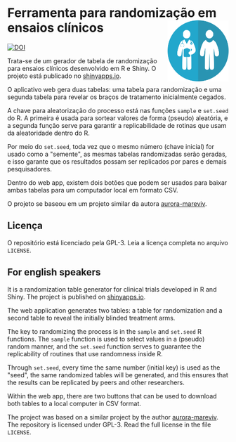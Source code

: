 # Ferramenta para randomização em ensaios clínicos <a href='https://github.com/brunomontezano/randomizacao-shiny/'><img src='assets/clinical_trial.webp' align="right" height="139" alt="Doctor and patient" /></a>

[![DOI](https://zenodo.org/badge/782120300.svg)](https://zenodo.org/doi/10.5281/zenodo.10970915)

Trata-se de um gerador de tabela de randomização para ensaios clínicos
desenvolvido em R e Shiny. O projeto está publicado no
[shinyapps.io](https://brunomontezano.shinyapps.io/randomizacao-shiny/).

O aplicativo web gera duas tabelas: uma tabela para randomização e uma segunda
tabela para revelar os braços de tratamento inicialmente cegados.

A chave para aleatorização do processo está nas funções `sample` e `set.seed`
do R. A primeira é usada para sortear valores de forma (pseudo) aleatória, e a
segunda função serve para garantir a replicabilidade de rotinas que usam da
aleatoridade dentro do R.

Por meio do `set.seed`, toda vez que o mesmo número (chave inicial) for usado
como a "semente", as mesmas tabelas randomizadas serão geradas, e isso garante
que os resultados possam ser replicados por pares e demais pesquisadores.

Dentro do web app, existem dois botões que podem ser usados para baixar ambas
tabelas para um computador local em formato CSV.

O projeto se baseou em um projeto similar da autora
[aurora-mareviv](https://github.com/aurora-mareviv).

## Licença

O repositório está licenciado pela GPL-3. Leia a licença completa no arquivo
`LICENSE`.

## For english speakers

It is a randomization table generator for clinical trials developed in R and
Shiny. The project is published on
[shinyapps.io](https://brunomontezano.shinyapps.io/randomizacao-shiny/).

The web application generates two tables: a table for randomization and a second
table to reveal the initially blinded treatment arms.

The key to randomizing the process is in the `sample` and `set.seed` R
functions. The `sample` function is used to select values in a (pseudo) random
manner, and the `set.seed` function serves to guarantee the replicability of
routines that use randomness inside R.

Through `set.seed`, every time the same number (initial key) is used as the
"seed", the same randomized tables will be generated, and this ensures that the
results can be replicated by peers and other researchers.

Within the web app, there are two buttons that can be used to download both
tables to a local computer in CSV format.

The project was based on a similar project by the author
[aurora-mareviv](https://github.com/aurora-mareviv).
The repository is licensed under GPL-3. Read the full license in the file
`LICENSE`.
